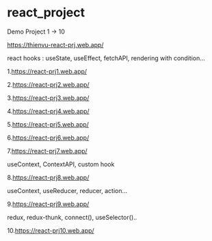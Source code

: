 ﻿# react_project
Demo Project 1 -> 10

https://thienvu-react-prj.web.app/

react hooks : useState, useEffect, fetchAPI, rendering with condition...

1.https://react-prj1.web.app/

2.https://react-prj2.web.app/

3.https://react-prj3.web.app/

4.https://react-prj4.web.app/

5.https://react-prj5.web.app/

6.https://react-prj6.web.app/

7.https://react-prj7.web.app/



useContext, ContextAPI, custom hook

8.https://react-prj8.web.app/



useContext, useReducer, reducer, action...

9.https://react-prj9.web.app/



redux, redux-thunk, connect(), useSelector()..

10.https://react-prj10.web.app/
